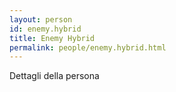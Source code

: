 ```yaml
---
layout: person
id: enemy.hybrid
title: Enemy Hybrid
permalink: people/enemy.hybrid.html
---
```


Dettagli della persona